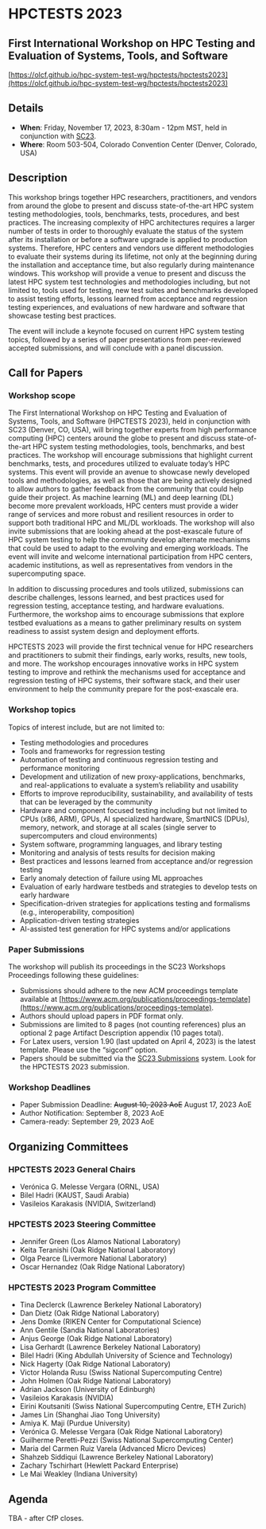 # HPCTESTS 2023
## First International Workshop on HPC Testing and Evaluation of Systems, Tools, and Software
[https://olcf.github.io/hpc-system-test-wg/hpctests/hpctests2023](https://olcf.github.io/hpc-system-test-wg/hpctests/hpctests2023)

## Details
* **When**: Friday, November 17, 2023, 8:30am - 12pm MST, held in conjunction with [SC23](https://sc23.supercomputing.org/).
* **Where**: Room 503-504, Colorado Convention Center (Denver, Colorado, USA)

## Description

This workshop brings together HPC researchers, practitioners, and vendors from around the globe to present and discuss state-of-the-art HPC system testing methodologies, tools, benchmarks, tests, procedures, and best practices. The increasing complexity of HPC architectures requires a larger number of tests in order to thoroughly evaluate the status of the system after its installation or before a software upgrade is applied to production systems. Therefore, HPC centers and vendors use different methodologies to evaluate their systems during its lifetime, not only at the beginning during the installation and acceptance time, but also regularly during maintenance windows. This workshop will provide a venue to present and discuss the latest HPC system test technologies and methodologies including, but not limited to, tools used for testing, new test suites and benchmarks developed to assist testing efforts, lessons learned from acceptance and regression testing experiences, and evaluations of new hardware and software that showcase testing best practices. 

The event will include a keynote focused on current HPC system testing topics, followed by a series of paper presentations from peer-reviewed accepted submissions, and will conclude with a panel discussion.

## Call for Papers 
### Workshop scope 
The First International Workshop on HPC Testing and Evaluation of Systems, Tools, and Software (HPCTESTS 2023), held in conjunction with SC23 (Denver, CO, USA), will bring together experts from high performance computing (HPC) centers around the globe to present and discuss state-of-the-art HPC system testing methodologies, tools, benchmarks, and best practices. The workshop will encourage submissions that highlight current benchmarks, tests, and procedures utilized to evaluate today’s HPC systems. This event will provide an avenue to showcase newly developed tools and methodologies, as well as those that are being actively designed to allow authors to gather feedback from the community that could help guide their project. As machine learning (ML) and deep learning (DL) become more prevalent workloads, HPC centers must provide a wider range of services and more robust and resilient resources in order to support both traditional HPC and ML/DL workloads. The workshop will also invite submissions that are looking ahead at the post-exascale future of HPC system testing to help the community develop alternate mechanisms that could be used to adapt to the evolving and emerging workloads. The event will invite and welcome international participation from HPC centers, academic institutions, as well as representatives from vendors in the supercomputing space.

In addition to discussing procedures and tools utilized, submissions can describe challenges, lessons learned, and best practices used for regression testing, acceptance testing, and hardware evaluations. Furthermore, the workshop aims to encourage submissions that explore testbed evaluations as a means to gather preliminary results on system readiness to assist system design and deployment efforts.

HPCTESTS 2023 will provide the first technical venue for HPC researchers and practitioners to submit their findings, early works, results, new tools, and more. The workshop encourages innovative works in HPC system testing to improve and rethink the mechanisms used for acceptance and regression testing of HPC systems, their software stack, and their user environment to help the community prepare for the post-exascale era.

### Workshop topics 
Topics of interest include, but are not limited to:
* Testing methodologies and procedures
* Tools and frameworks for regression testing 
* Automation of testing and continuous regression testing and performance monitoring
* Development and utilization of new proxy-applications, benchmarks, and real-applications to evaluate a system’s reliability and usability
* Efforts to improve reproducibility, sustainability, and availability of tests that can be leveraged by the community
* Hardware and component focused testing including but not limited to CPUs (x86, ARM), GPUs, AI specialized hardware, SmartNICS (DPUs), memory, network, and storage at all scales (single server to supercomputers and cloud environments)
* System software, programming languages, and library testing
* Monitoring and analysis of tests results for decision making
* Best practices and lessons learned from acceptance and/or regression testing
* Early anomaly detection of failure using ML approaches
* Evaluation of early hardware testbeds and strategies to develop tests on early hardware
* Specification-driven strategies for applications testing and formalisms (e.g., interoperability, composition)
* Application-driven testing strategies
* AI-assisted test generation for HPC systems and/or applications

### Paper Submissions
The workshop will publish its proceedings in the SC23 Workshops Proceedings following these guidelines:
* Submissions should adhere to the new ACM proceedings template available at [https://www.acm.org/publications/proceedings-template](https://www.acm.org/publications/proceedings-template).
* Authors should upload papers in PDF format only.
* Submissions are limited to 8 pages (not counting references) plus an optional 2 page Artifact Description appendix (10 pages total).
* For Latex users, version 1.90 (last updated on April 4, 2023) is the latest template. Please use the “sigconf” option.
* Papers should be submitted via the [SC23 Submissions](https://submissions.supercomputing.org/) system. Look for the HPCTESTS 2023 submission.

### Workshop Deadlines
* Paper Submission Deadline: ~~August 10, 2023 AoE~~ August 17, 2023 AoE
* Author Notification: September 8, 2023 AoE
* Camera-ready: September 29, 2023 AoE

## Organizing Committees
### HPCTESTS 2023 General Chairs
* Verónica G. Melesse Vergara (ORNL, USA)
* Bilel Hadri (KAUST, Saudi Arabia)
* Vasileios Karakasis (NVIDIA, Switzerland) 

### HPCTESTS 2023 Steering Committee
* Jennifer Green (Los Alamos National Laboratory)
* Keita Teranishi (Oak Ridge National Laboratory)
* Olga Pearce (Livermore National Laboratory)
* Oscar Hernandez (Oak Ridge National Laboratory)

### HPCTESTS 2023 Program Committee
* Tina Declerck (Lawrence Berkeley National Laboratory)
* Dan Dietz (Oak Ridge National Laboratory)
* Jens Domke (RIKEN Center for Computational Science)
* Ann Gentile (Sandia National Laboratories)
* Anjus George (Oak Ridge National Laboratory)
* Lisa Gerhardt (Lawrence Berkeley National Laboratory)
* Bilel Hadri (King Abdullah University of Science and Technology)
* Nick Hagerty (Oak Ridge National Laboratory)
* Victor Holanda Rusu (Swiss National Supercomputing Centre)
* John Holmen (Oak Ridge National Laboratory)
* Adrian Jackson (University of Edinburgh)
* Vasileios Karakasis	(NVIDIA)
* Eirini Koutsaniti (Swiss National Supercomputing Centre, ETH Zurich)
* James Lin (Shanghai Jiao Tong University)
* Amiya K. Maji (Purdue University)
* Verónica G.	Melesse Vergara (Oak Ridge National Laboratory)
* Guilherme Peretti-Pezzi	(Swiss National Supercomputing Center)
* Maria del Carmen Ruiz Varela (Advanced Micro Devices)
* Shahzeb Siddiqui (Lawrence Berkeley National Laboratory)
* Zachary Tschirhart (Hewlett Packard Enterprise)
* Le Mai Weakley (Indiana University)

## Agenda
TBA - after CfP closes.
